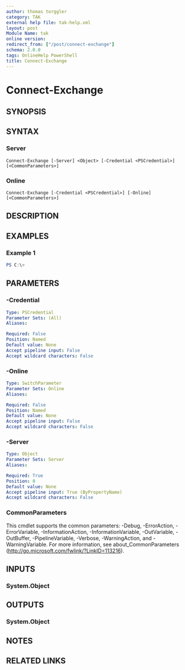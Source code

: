 ```yaml
---
author: thomas torggler
category: TAK
external help file: tak-help.xml
layout: post
Module Name: tak
online version:
redirect_from: ["/post/connect-exchange"]
schema: 2.0.0
tags: OnlineHelp PowerShell
title: Connect-Exchange
---
```


# Connect-Exchange

## SYNOPSIS


## SYNTAX

### Server
```
Connect-Exchange [-Server] <Object> [-Credential <PSCredential>] [<CommonParameters>]
```

### Online
```
Connect-Exchange [-Credential <PSCredential>] [-Online] [<CommonParameters>]
```

## DESCRIPTION


## EXAMPLES

### Example 1
```powershell
PS C:\> 
```



## PARAMETERS

### -Credential


```yaml
Type: PSCredential
Parameter Sets: (All)
Aliases:

Required: False
Position: Named
Default value: None
Accept pipeline input: False
Accept wildcard characters: False
```

### -Online


```yaml
Type: SwitchParameter
Parameter Sets: Online
Aliases:

Required: False
Position: Named
Default value: None
Accept pipeline input: False
Accept wildcard characters: False
```

### -Server


```yaml
Type: Object
Parameter Sets: Server
Aliases:

Required: True
Position: 0
Default value: None
Accept pipeline input: True (ByPropertyName)
Accept wildcard characters: False
```

### CommonParameters
This cmdlet supports the common parameters: -Debug, -ErrorAction, -ErrorVariable, -InformationAction, -InformationVariable, -OutVariable, -OutBuffer, -PipelineVariable, -Verbose, -WarningAction, and -WarningVariable.
For more information, see about_CommonParameters (http://go.microsoft.com/fwlink/?LinkID=113216).

## INPUTS

### System.Object


## OUTPUTS

### System.Object

## NOTES

## RELATED LINKS
